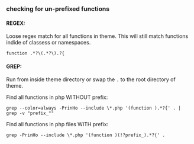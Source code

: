 ### checking for un-prefixed functions

#### REGEX:

Loose regex match for all functions in theme. This will still match functions indide of classess or namespaces.

`function .*?\(.*?\).?{`

#### GREP:

Run from inside theme directory or swap the `.` to the root directory of theme.

Find all functions in php WITHOUT prefix:

`grep --color=always -PrinHo --include \*.php '(function ).*?{' . | grep -v "prefix_""`

Find all functions in php files WITH prefix:

`grep -PrinHo --include \*.php '(function )(!?prefix_).*?{' .`
